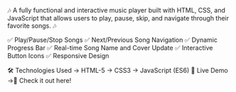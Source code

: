🎶  A fully functional and interactive music player built with HTML, CSS, and JavaScript that allows users to play, pause, skip, and navigate through their favorite songs.  🎶

✅ Play/Pause/Stop Songs
✅ Next/Previous Song Navigation
✅ Dynamic Progress Bar
✅ Real-time Song Name and Cover Update
✅ Interactive Button Icons
✅ Responsive Design

🛠️ Technologies Used
    -> HTML-5
    -> CSS3
    -> JavaScript (ES6)
🚀 Live Demo
    ->🔗 Check it out here!

